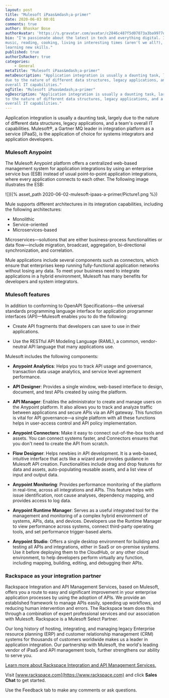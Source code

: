 ```yaml
---
layout: post
title: "Mulesoft iPaas&mdash;a-primer"
date: 2020-06-03 00:01
comments: true
author: Bhaskar Bose
authorAvatar: 'https://s.gravatar.com/avatar/c2846c487f5d07873a3ba9977ddb5f5b'
bio: "I'm passionate about the latest in tech and everything digital. I love
music, reading, cooking, living in interesting times (aren't we all?), and
learning new skills."
published: true
authorIsRacker: true
categories:
    - General
metaTitle: "Mulesoft iPaas&mdash;a-primer"
metaDescription: "Application integration is usually a daunting task, largely
due to the nature of different data structures, legacy applications, and a team's
overall IT capabilities."
ogTitle: "Mulesoft iPaas&mdash;a-primer"
ogDescription: "Application integration is usually a daunting task, largely due
to the nature of different data structures, legacy applications, and a team's
overall IT capabilities."
---
```


Application integration is usually a daunting task, largely due to the nature
of different data structures, legacy applications, and a team's overall IT
capabilities. Mulesoft&reg;, a Gartner MQ leader in integration platform as a
service (iPaaS), is the application of choice for systems integrators and
application developers.

<!-- more -->

### Mulesoft Anypoint

The Mulesoft Anypoint platform offers a centralized web-based management system
for application integrations by using an enterprise service bus (ESB) instead of
usual point-to-point application integrations, where every application connects
to each other. The following image illustrates the ESB:

![]({% asset_path 2020-06-02-mulesoft-ipaas-a-primer/Picture1.png %})

Mule supports different architectures in its integration capabilities, including
the following architectures:

- Monolithic
- Service-oriented
- Microservices-based

Microservices&mdash;solutions that are either business-process functionalities
or data flow&mdash;include migration, broadcast, aggregation, bi-directional
synchronization, and correlation.

Mule applications include several components such as connectors,  which ensure
that enterprises keep running fully-functional application networks without
losing any data. To meet your business need to integrate applications in a hybrid
environment, Mulesoft has many benefits for developers and system integrators.

### Mulesoft features

In addition to conforming to OpenAPI Specifications&mdash;the universal standards
programming language interface for application programmer interfaces
(API)&mdash;Mulesoft enables you to do the following:

- Create API fragments that developers can save to use in their applications.

- Use the RESTful API Modeling Language (RAML), a common, vendor-neutral API
  language that many applications use.

Mulesoft includes the following components:

- **Anypoint Analytics**: Helps you to track API usage and governance, transaction
  data usage analytics, and service level agreement performance.

- **API Designer**: Provides a single window, web-based interface to design,
  document, and test APIs created by using the platform.

- **API Manager**: Enables the administrator to create and manage users on the
  Anypoint platform. It also allows you to track and analyze traffic between
  applications and secure APIs via an API gateway. This function is vital for
  API governance&mdash;a single platform with all these functions helps in
  user-access control and API policy implementation.

- **Anypoint Connectors**: Make it easy to connect out-of-the-box tools and
  assets. You can connect systems faster, and Connectors ensures that you don't
  need to create the API from scratch.

- **Flow Designer**: Helps newbies in API development. It is a web-based,
  intuitive interface that acts like a wizard and provides guidance in Mulesoft
  API creation. Functionalities include drag and drop features for data and
  assets, auto-populating reusable assets, and a list view of input and output
  data.

- **Anypoint Monitoring**: Provides performance monitoring of the platform in
  real-time, across all integrations and APIs. This feature helps with issue
  identification, root cause analyses, dependency mapping, and provides access
  to log data.

- **Anypoint Runtime Manager**: Serves as a useful integrated tool for the
  management and monitoring of a complex hybrid environment of systems, APIs,
  data, and devices. Developers use the Runtime Manager to view performance
  across systems, connect third-party operating tools, and set performance
  trigger-based alerts.

- **Anypoint Studio**: Offers a single desktop environment for building and
testing all APIs and integrations, either in SaaS or on-premise systems. Use it
before deploying them to the CloudHub, or any other cloud environment, to help
developers perform virtually any function, including mapping, building, editing,
and debugging their APIs.

### Rackspace as your integration partner

Rackspace Integration and API Management Services, based on Mulesoft, offers
you a route to easy and significant improvement in your enterprise application
processes by using the adoption of APIs. We provide an established framework to
manage APIs easily, speeding up workflows, and reducing human intervention and
errors. The Rackspace team does this through a combination of expert professional
services and our association with Mulesoft. Rackspace is a Mulesoft Select Partner.

Our long history of hosting, integrating, and managing legacy Enterprise resource
planning (ERP) and customer relationship management (CRM) systems for thousands
of customers worldwide makes us a leader in application integration. Our
partnership with Mulesoft, the world's leading vendor of iPaaS and API management
tools, further strengthens our ability to serve you.

<a class="cta blue" id="cta" href="https://www.rackspace.com/mulesoft">Learn more about Rackspace Integration and API Management Services.</a>

Visit [www.rackspace.com](https://www.rackspace.com) and click **Sales Chat**
to get started.

Use the Feedback tab to make any comments or ask questions.
